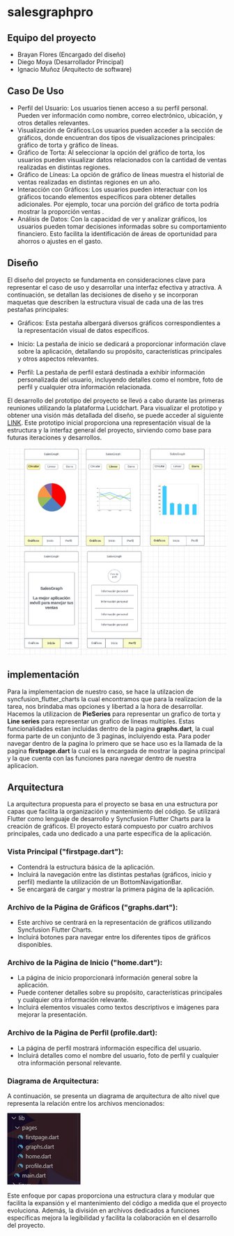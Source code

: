 # salesgraphpro


## Equipo del proyecto
- Brayan Flores (Encargado del diseño)
- Diego Moya (Desarrollador Principal)
- Ignacio Muñoz (Arquitecto de software)

## Caso De Uso

- Perfil del Usuario: Los usuarios tienen acceso a su perfil personal. Pueden ver información como nombre, correo electrónico, ubicación, y otros detalles relevantes.
- Visualización de Gráficos:Los usuarios pueden acceder a la sección de gráficos, donde encuentran dos tipos de visualizaciones principales: gráfico de torta y gráfico de líneas.
- Gráfico de Torta: Al seleccionar la opción del gráfico de torta, los usuarios pueden visualizar datos relacionados con la cantidad de ventas realizadas en distintas regiones.
- Gráfico de Líneas: La opción de gráfico de líneas muestra el historial de ventas realizadas en distintas regiones en un año.
- Interacción con Gráficos: Los usuarios pueden interactuar con los gráficos tocando elementos específicos para obtener detalles adicionales. Por ejemplo, tocar una porción del gráfico de torta podría mostrar la proporción ventas .
- Análisis de Datos: Con la capacidad de ver y analizar gráficos, los usuarios pueden tomar decisiones informadas sobre su comportamiento financiero. Esto facilita la identificación de áreas de oportunidad para ahorros o ajustes en el gasto.

## Diseño

El diseño del proyecto se fundamenta en consideraciones clave para representar el caso de uso y desarrollar una interfaz efectiva y atractiva. A continuación, se detallan las decisiones de diseño y se incorporan maquetas que describen la estructura visual de cada una de las tres pestañas principales:

- Gráficos: Esta pestaña albergará diversos gráficos correspondientes a la representación visual de datos específicos.

- Inicio: La pestaña de inicio se dedicará a proporcionar información clave sobre la aplicación, detallando su propósito, características principales y otros aspectos relevantes.

- Perfil: La pestaña de perfil estará destinada a exhibir información personalizada del usuario, incluyendo detalles como el nombre, foto de perfil y cualquier otra información relacionada.

El desarrollo del prototipo del proyecto se llevó a cabo durante las primeras reuniones utilizando la plataforma Lucidchart. Para visualizar el prototipo y obtener una visión más detallada del diseño, se puede acceder al siguiente [LINK](https://lucid.app/lucidchart/9c096983-115a-4f63-ab6e-4244a90350cd/edit?viewport_loc=124%2C65%2C2994%2C1513%2C0_0&invitationId=inv_a2d4f93e-b6ec-4a02-a4fb-4d985f7d817c). Este prototipo inicial proporciona una representación visual de la estructura y la interfaz general del proyecto, sirviendo como base para futuras iteraciones y desarrollos.

![LucidChart-imagen](https://github.com/ignacio121/SalesGraphPro/blob/graphs/salesgraphpro/assets/lucidchart.png)


## implementación

Para la implementacion de nuestro caso, se hace la utilzacion de syncfusion_flutter_charts la cual encontramos que para la realizacion de la tarea, nos brindaba mas opciones y libertad a la hora de desarrollar. Hacemos la utilizacion de **PieSeries** para representar un grafico de torta y **Line series** para representar un grafico de lineas multiples. Estas funcionalidades estan incluidas dentro de la pagina **graphs.dart**, la cual forma parte de un conjunto de 3 paginas, incluiyendo esta. Para poder navegar dentro de la pagina lo primero que se hace uso es la llamada de la pagina **firstpage.dart** la cual es la encargada de mostrar la pagina principal y la que cuenta con las funciones para navegar dentro de nuestra aplicacion.


## Arquitectura

La arquitectura propuesta para el proyecto se basa en una estructura por capas que facilita la organización y mantenimiento del código. Se utilizará Flutter como lenguaje de desarrollo y Syncfusion Flutter Charts para la creación de gráficos. El proyecto estará compuesto por cuatro archivos principales, cada uno dedicado a una parte específica de la aplicación.

### Vista Principal ("firstpage.dart"):
- Contendrá la estructura básica de la aplicación.
- Incluirá la navegación entre las distintas pestañas (gráficos, inicio y perfil) mediante la utilización de un BottomNavigationBar.
- Se encargará de cargar y mostrar la primera página de la aplicación.

### Archivo de la Página de Gráficos ("graphs.dart"):
- Este archivo se centrará en la representación de gráficos utilizando Syncfusion Flutter Charts.
- Incluirá botones para navegar entre los diferentes tipos de gráficos disponibles.

### Archivo de la Página de Inicio ("home.dart"):
- La página de inicio proporcionará información general sobre la aplicación.
- Puede contener detalles sobre su propósito, características principales y cualquier otra información relevante.
- Incluirá elementos visuales como textos descriptivos e imágenes para mejorar la presentación.

### Archivo de la Página de Perfil (profile.dart):
- La página de perfil mostrará información específica del usuario.
- Incluirá detalles como el nombre del usuario, foto de perfil y cualquier otra información personal relevante.

### Diagrama de Arquitectura:

A continuación, se presenta un diagrama de arquitectura de alto nivel que representa la relación entre los archivos mencionados:

![Diagrama-arquitectura](https://github.com/ignacio121/SalesGraphPro/blob/graphs/salesgraphpro/assets/diagrama.png)

Este enfoque por capas proporciona una estructura clara y modular que facilita la expansión y el mantenimiento del código a medida que el proyecto evoluciona. Además, la división en archivos dedicados a funciones específicas mejora la legibilidad y facilita la colaboración en el desarrollo del proyecto.
